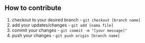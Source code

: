 ## How to contribute

1. checkout to your desired branch - `git checkout [branch name]`
2. add your updates/changes - `git add [nama file]`
3. commit your changes - `git commit -m "[your message]"`
4. push your changes - `git push origin [branch name]`